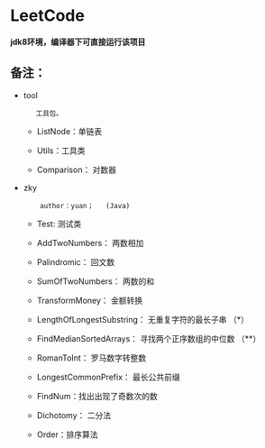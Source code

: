 # LeetCode
**jdk8环境，编译器下可直接运行该项目**

## 备注：
+ tool

         工具包。
         
  + ListNode：单链表
  
  + Utils：工具类
  
  + Comparison： 对数器
  
+ zky  

          author：yuan；   (Java) 
          
  + Test: 测试类
         
  + AddTwoNumbers： 两数相加

  + Palindromic： 回文数

  + SumOfTwoNumbers： 两数的和

  + TransformMoney： 金额转换

  + LengthOfLongestSubstring： 无重复字符的最长子串  （*）
  
  + FindMedianSortedArrays：  寻找两个正序数组的中位数 （**）
  
  + RomanToInt： 罗马数字转整数
  
  + LongestCommonPrefix： 最长公共前缀
  
  + FindNum：找出出现了奇数次的数
  
  + Dichotomy： 二分法
  
  + Order：排序算法
